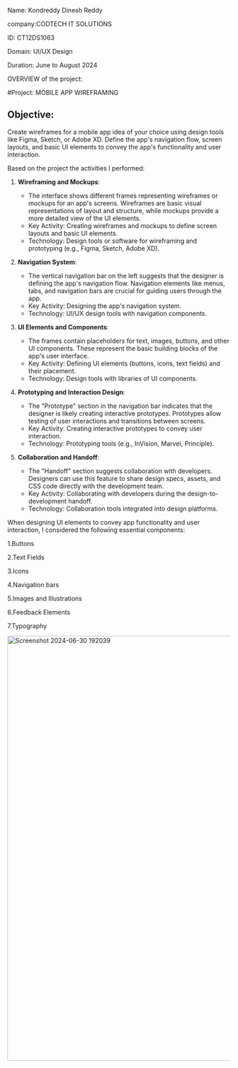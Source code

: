 Name: Kondreddy Dinesh Reddy

company:CODTECH IT SOLUTIONS

ID: CT12DS1063

Domain: UI/UX Design

Duration: June to August 2024

OVERVIEW of the project:

#Project: MOBILE APP WIREFRAMING

## Objective:
Create wireframes for a mobile app idea of your choice using design tools like Figma, Sketch, or Adobe XD. Define the app's navigation flow, screen layouts, and basic UI elements to convey the app's functionality and user interaction.

Based on the project the activities I performed:
1. **Wireframing and Mockups**:
   - The interface shows different frames representing wireframes or mockups for an app's screens. Wireframes are basic visual representations of layout and structure, while mockups provide a more detailed view of the UI elements.
   - Key Activity: Creating wireframes and mockups to define screen layouts and basic UI elements.
   - Technology: Design tools or software for wireframing and prototyping (e.g., Figma, Sketch, Adobe XD).

2. **Navigation System**:
   - The vertical navigation bar on the left suggests that the designer is defining the app's navigation flow. Navigation elements like menus, tabs, and navigation 
     bars are crucial for guiding users through the app.
   - Key Activity: Designing the app's navigation system.
   - Technology: UI/UX design tools with navigation components.

3. **UI Elements and Components**:
   - The frames contain placeholders for text, images, buttons, and other UI components. These represent the basic building blocks of the app's user interface.
   - Key Activity: Defining UI elements (buttons, icons, text fields) and their placement.
   - Technology: Design tools with libraries of UI components.

4. **Prototyping and Interaction Design**:
   - The "Prototype" section in the navigation bar indicates that the designer is likely creating interactive prototypes. Prototypes allow testing of user 
     interactions and transitions between screens.
   - Key Activity: Creating interactive prototypes to convey user interaction.
   - Technology: Prototyping tools (e.g., InVision, Marvel, Principle).

5. **Collaboration and Handoff**:
   - The "Handoff" section suggests collaboration with developers. Designers can use this feature to share design specs, assets, and CSS code directly with the development team.
   - Key Activity: Collaborating with developers during the design-to-development handoff.
   - Technology: Collaboration tools integrated into design platforms.
  
When designing UI elements to convey app functionality and user interaction, I considered the following essential components:

1.Buttons

2.Text Fields

3.Icons

4.Navigation bars

5.Images and Illustrations

6.Feedback Elements

7.Typography

<img width="960" alt="Screenshot 2024-06-30 192039" src="https://github.com/dines86/CODTECH-Task2/assets/174235029/bf8657c9-cd47-4702-b4be-772fe5b30ea6">
